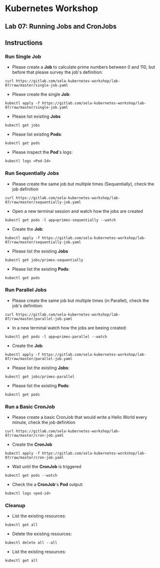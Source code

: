 # Kubernetes Workshop
Lab 07: Running Jobs and CronJobs
---

## Instructions

### Run Single Job

 - Please create a **Job** to calculate prime numbers between 0 and 110, but before that please survey the job's definition:
```
curl https://gitlab.com/sela-kubernetes-workshop/lab-07/raw/master/single-job.yaml
```

 - Please create the single **Job**: 
```
kubectl apply -f https://gitlab.com/sela-kubernetes-workshop/lab-07/raw/master/single-job.yaml
```

 - Please list existing **Jobs**
```
kubectl get jobs
```

 - Please list existing **Pods**:
```
kubectl get pods
```

 - Please inspect the **Pod**'s logs:
```
kubectl logs <Pod-Id>
```

### Run Sequentially Jobs

 - Please create the same job but multiple times (Sequentially), check the job definition
```
curl https://gitlab.com/sela-kubernetes-workshop/lab-07/raw/master/sequentially-job.yaml
```

 - Open a new terminal session and watch how the jobs are created 
```
kubectl get pods -l app=primes-sequentially --watch
```

 - Create the **Job**:
```
kubectl apply -f https://gitlab.com/sela-kubernetes-workshop/lab-07/raw/master/sequentially-job.yaml
```

 - Please list the existing **Jobs**
```
kubectl get jobs/primes-sequentially
```

 - Please list the existing **Pods**:
```
kubectl get pods
```

### Run Parallel Jobs

 - Please create the same job but multiple times (in Parallel), check the job's definition:
```
curl https://gitlab.com/sela-kubernetes-workshop/lab-07/raw/master/parallel-job.yaml
```

 - In a new terminal watch how the jobs are beeing created:
```
kubectl get pods -l app=primes-parallel --watch
```

 - Create the **Job**: 
```
kubectl apply -f https://gitlab.com/sela-kubernetes-workshop/lab-07/raw/master/parallel-job.yaml
```

 - Please list the existing **Jobs**:
```
kubectl get jobs/primes-parallel
```

 - Please list the existing **Pods**:
```
kubectl get pods
```

### Run a Basic CronJob

 - Please create a basic CronJob that would write a Hello World every minute, check the job definition
```
curl https://gitlab.com/sela-kubernetes-workshop/lab-07/raw/master/cron-job.yaml
```

 - Create the **CronJob** 
```
kubectl apply -f https://gitlab.com/sela-kubernetes-workshop/lab-07/raw/master/cron-job.yaml
```

 - Wait until the **CronJob** is triggered
```
kubectl get pods --watch
```

 - Check the a **CronJob**'s **Pod** output:
```
kubectl logs <pod-id>
```

### Cleanup

 - List the existing resources:
```
kubectl get all
```

 - Delete the existing resources:
```
kubectl delete all --all
```

 - List the existing resources:
```
kubectl get all
```
